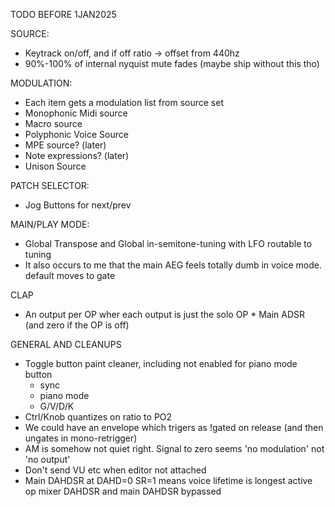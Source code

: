 TODO BEFORE 1JAN2025

SOURCE:
- Keytrack on/off, and if off ratio -> offset from 440hz
- 90%-100% of internal nyquist mute fades (maybe ship without this tho)

MODULATION:
- Each item gets a modulation list from source set
- Monophonic Midi source
- Macro source
- Polyphonic Voice Source
- MPE source? (later)
- Note expressions? (later)
- Unison Source

PATCH SELECTOR:
- Jog Buttons for next/prev

MAIN/PLAY MODE:
- Global Transpose and Global in-semitone-tuning with LFO routable to tuning
- It also occurs to me that the main AEG feels totally dumb in voice mode. default moves to gate

CLAP
- An output per OP wher each output is just the solo OP * Main ADSR (and zero if the OP is off)

GENERAL AND CLEANUPS
- Toggle button paint cleaner, including not enabled for piano mode button
  - sync
  - piano mode
  - G/V/D/K
- Ctrl/Knob quantizes on ratio to PO2
- We could have an envelope which trigers as !gated on release (and then ungates in mono-retrigger)
- AM is somehow not quiet right. Signal to zero seems 'no modulation' not 'no output'
- Don't send VU etc when editor not attached
- Main DAHDSR at DAHD=0 SR=1 means voice lifetime is longest active op mixer DAHDSR and main DAHDSR bypassed



